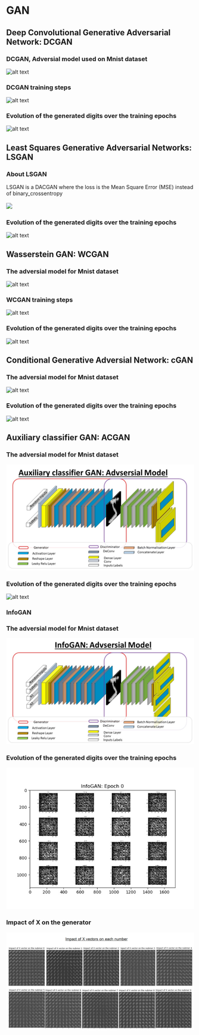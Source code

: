 # GAN



## Deep Convolutional Generative Adversarial Network: DCGAN

### DCGAN, Adversial model used on Mnist dataset
![alt text](https://github.com/nakmuaycoder/Testing-on-minst-MNIST/blob/master/img/GAN/dcgan.jpg)

### DCGAN training steps
![alt text](https://github.com/nakmuaycoder/Testing-on-minst-MNIST/blob/master/img/GAN/dcgan2.jpg)

### Evolution of the generated digits over the training epochs 
![alt text](https://github.com/nakmuaycoder/Testing-on-minst-MNIST/blob/master/img/GAN/dcgan.gif)



## Least Squares Generative Adversarial Networks: LSGAN

### About LSGAN
LSGAN is a DACGAN where the loss is the Mean Square Error (MSE) instead of binary_crossentropy <br>
<br>
 <img src='https://render.githubusercontent.com/render/math?math=$ \displaystyle MSE( x,\hat{x}) = \sum_{i \in \mathcal{I} } ( x_{i} - \hat{x}_{i} )^{2}$'>



### Evolution of the generated digits over the training epochs 
![alt text](https://github.com/nakmuaycoder/Testing-on-minst-MNIST/blob/master/img/GAN/lsgan.gif)



## Wasserstein GAN: WCGAN

### The adversial model for Mnist dataset
![alt text](https://github.com/nakmuaycoder/Testing-on-minst-MNIST/blob/master/img/GAN/wgan2.jpg)

### WCGAN training steps
![alt text](https://github.com/nakmuaycoder/Testing-on-minst-MNIST/blob/master/img/GAN/wgan1.jpg)

### Evolution of the generated digits over the training epochs 
![alt text](https://github.com/nakmuaycoder/Testing-on-minst-MNIST/blob/master/img/GAN/wgan.gif)




## Conditional Generative Adversial Network: cGAN

### The adversial model for Mnist dataset
![alt text](https://github.com/nakmuaycoder/Testing-on-minst-MNIST/blob/master/img/GAN/cgan.jpg)

### Evolution of the generated digits over the training epochs 
![alt text](https://github.com/nakmuaycoder/Testing-on-minst-MNIST/blob/master/img/GAN/cgan.gif)


## Auxiliary classifier GAN: ACGAN

### The adversial model for Mnist dataset
![alt text](https://github.com/nakmuaycoder/Testing-on-minst-MNIST/blob/master/img/GAN/acgan.jpg)


### Evolution of the generated digits over the training epochs 
![alt text](https://github.com/nakmuaycoder/Testing-on-minst-MNIST/blob/master/img/GAN/ACGAN.gif)



### InfoGAN

### The adversial model for Mnist dataset
![alt text](https://github.com/nakmuaycoder/Testing-on-minst-MNIST/blob/master/img/GAN/InfoGAN1.jpg)

### Evolution of the generated digits over the training epochs 
![alt text](https://github.com/nakmuaycoder/Testing-on-minst-MNIST/blob/master/img/GAN/InfoGAN.gif)

### Impact of X on the generator
![alt text](https://github.com/nakmuaycoder/Testing-on-minst-MNIST/blob/master/img/GAN/allDigits.png)
